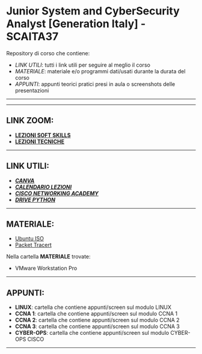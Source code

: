 # Junior System and CyberSecurity Analyst [Generation Italy] - SCAITA37
Repository di corso che contiene:
- *LINK UTILI*: tutti i link utili per seguire al meglio il corso
- *MATERIALE*: materiale e/o programmi dati/usati durante la durata del corso
- *APPUNTI*: appunti teorici pratici presi in aula o screenshots delle presentazioni
---
---
## LINK ZOOM:
- [**LEZIONI SOFT SKILLS**](https://us06web.zoom.us/j/85184835350?pwd=E2QUaA0IxtbkObazXIB7nHdgNrV7Wq.1)
- [**LEZIONI TECNICHE**](https://us02web.zoom.us/j/81363022631)
---
## LINK UTILI:
- [***CANVA***](https://generation.instructure.com/)
- [***CALENDARIO LEZIONI***](https://generation.instructure.com/calendar#view_name=month&view_start=2024-11-02)
- [***CISCO NETWORKING ACADEMY***](https://www.netacad.com/dashboard)
- [***DRIVE PYTHON***](https://drive.google.com/drive/folders/1XjlBzesb_ak7z4gK7yQoThVeHAzyghcV)
---
## MATERIALE:
- [Ubuntu ISO](https://www.ubuntu-it.org/download)
- [Packet Tracert](https://www.netacad.com/resources/lab-downloads?courseLang=en-US)
  
Nella cartella **MATERIALE** trovate:
- VMware Workstation Pro
---
## APPUNTI:
- **LINUX**: cartella che contiene appunti/screen sul modulo LINUX
- **CCNA 1**: cartella che contiene appunti/screen sul modulo CCNA 1
- **CCNA 2**: cartella che contiene appunti/screen sul modulo CCNA 2
- **CCNA 3**: cartella che contiene appunti/screen sul modulo CCNA 3
- **CYBER-OPS**: cartella che contiene appunti/screen sul modulo CYBER-OPS CISCO
---

